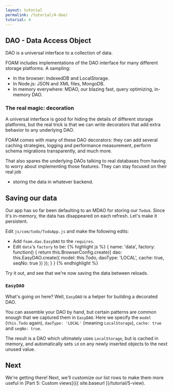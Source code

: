 ```yaml
---
layout: tutorial
permalink: /tutorial/4-dao/
tutorial: 4
---
```


## DAO - Data Access Object

DAO is a universal interface to a collection of data.

FOAM includes implementations of the DAO interface for many different storage
platforms. A sampling:

- In the browser: IndexedDB and LocalStorage.
- In Node.js: JSON and XML files, MongoDB.
- In memory everywhere: MDAO, our blazing fast, query optimizing, in-memory DAO.

### The real magic: decoration

A universal interface is good for hiding the details of different storage
platforms, but the real trick is that we can write decorators that add extra
behavior to any underlying DAO.

FOAM comes with many of these DAO decorators: they can add several caching
strategies, logging and performance measurement, perform schema migrations
transparently, and much more.

That also spares the underlying DAOs talking to real databases from having to
worry about implementing those features. They can stay focused on their real job
- storing the data in whatever backend.



## Saving our data

Our app has so far been defaulting to an MDAO for storing our `Todo`s. Since
it's in-memory, the data has disappeared on each refresh. Let's make it
persistent.

Edit `js/com/todo/TodoApp.js` and make the following edits:

- Add `foam.dao.EasyDAO` to the `requires`.
- Edit `data`'s `factory` to be:
    {% highlight js %}
    {
      name: 'data',
      factory: function() {
        return this.BrowserConfig.create({
          dao: this.EasyDAO.create({
            model: this.Todo,
            daoType: 'LOCAL',
            cache: true,
            seqNo: true
          })
        });
      }
    }
    {% endhighlight %}

Try it out, and see that we're now saving the data between reloads.

### `EasyDAO`

What's going on here? Well, `EasyDAO` is a helper for building a decorated DAO.

You can assemble your DAO by hand, but certain patterns are common
enough that we captured them in `EasyDAO`. Here we specify the `model` (`this.Todo`
again), `daoType: 'LOCAL'` (meaning `LocalStorage`), `cache: true` and `seqNo: true`.

The result is a DAO which ultimately uses `LocalStorage`, but is cached in
memory, and automatically sets `id` on any newly inserted objects to the next
unused value.


## Next

We're getting there! Next, we'll customize our list rows to make them more
useful in [Part 5: Custom views]({{ site.baseurl }}/tutorial/5-view).
